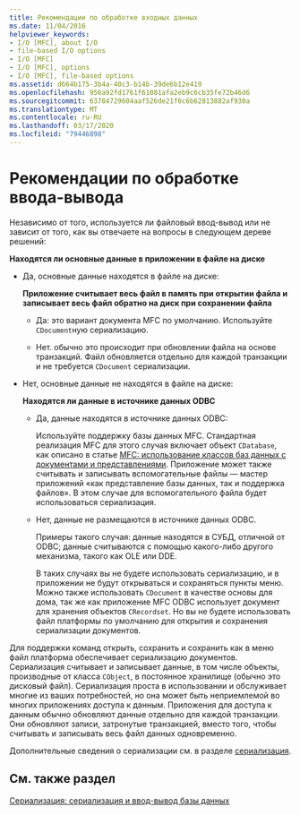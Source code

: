 ```yaml
---
title: Рекомендации по обработке входных данных
ms.date: 11/04/2016
helpviewer_keywords:
- I/O [MFC], about I/O
- file-based I/O options
- I/O [MFC]
- I/O [MFC], options
- I/O [MFC], file-based options
ms.assetid: d664b175-3b4a-40c3-b14b-39de6b12e419
ms.openlocfilehash: 956a92fd1761f61081afa2eb9c6cb35fe72b46d6
ms.sourcegitcommit: 63784729604aaf526de21f6c6b62813882af930a
ms.translationtype: MT
ms.contentlocale: ru-RU
ms.lasthandoff: 03/17/2020
ms.locfileid: "79446898"
---
```

# <a name="recommendations-for-handling-inputoutput"></a>Рекомендации по обработке ввода-вывода

Независимо от того, используется ли файловый ввод-вывод или не зависит от того, как вы отвечаете на вопросы в следующем дереве решений:

**Находятся ли основные данные в приложении в файле на диске**

- Да, основные данные находятся в файле на диске:

     **Приложение считывает весь файл в память при открытии файла и записывает весь файл обратно на диск при сохранении файла**

   - Да: это вариант документа MFC по умолчанию. Используйте `CDocument`ную сериализацию.

   - Нет. обычно это происходит при обновлении файла на основе транзакций. Файл обновляется отдельно для каждой транзакции и не требуется `CDocument` сериализации.

- Нет, основные данные не находятся в файле на диске:

     **Находятся ли данные в источнике данных ODBC**

   - Да, данные находятся в источнике данных ODBC:

      Используйте поддержку базы данных MFC. Стандартная реализация MFC для этого случая включает объект `CDatabase`, как описано в статье [MFC: использование классов баз данных с документами и представлениями](../data/mfc-using-database-classes-with-documents-and-views.md). Приложение может также считывать и записывать вспомогательные файлы — мастер приложений «как представление базы данных, так и поддержка файлов». В этом случае для вспомогательного файла будет использоваться сериализация.

   - Нет, данные не размещаются в источнике данных ODBC.

      Примеры такого случая: данные находятся в СУБД, отличной от ODBC; данные считываются с помощью какого-либо другого механизма, такого как OLE или DDE.

      В таких случаях вы не будете использовать сериализацию, и в приложении не будут открываться и сохраняться пункты меню. Можно также использовать `CDocument` в качестве основы для дома, так же как приложение MFC ODBC использует документ для хранения объектов `CRecordset`. Но вы не будете использовать файл платформы по умолчанию для открытия и сохранения сериализации документов.

Для поддержки команд открыть, сохранить и сохранить как в меню файл платформа обеспечивает сериализацию документов. Сериализация считывает и записывает данные, в том числе объекты, производные от класса `CObject`, в постоянное хранилище (обычно это дисковый файл). Сериализация проста в использовании и обслуживает многие из ваших потребностей, но она может быть неприемлемой во многих приложениях доступа к данным. Приложения для доступа к данным обычно обновляют данные отдельно для каждой транзакции. Они обновляют записи, затронутые транзакцией, вместо того, чтобы считывать и записывать весь файл данных одновременно.

Дополнительные сведения о сериализации см. в разделе [сериализация](../mfc/serialization-in-mfc.md).

## <a name="see-also"></a>См. также раздел

[Сериализация: сериализация и ввод-вывод базы данных](../mfc/serialization-serialization-vs-database-input-output.md)

